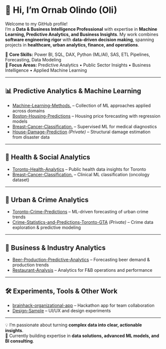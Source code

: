 # 👋 Hi, I’m Ornab Olindo (Oli)

Welcome to my GitHub profile!  
I’m a **Data & Business Intelligence Professional** with expertise in **Machine Learning, Predictive Analytics, and Business Insights**. My work combines **software engineering rigor** with **data-driven decision making**, spanning projects in **healthcare, urban analytics, finance, and operations**.  

🔹 **Core Skills:** Power BI, SQL, DAX, Python (ML/AI), SAS, ETL Pipelines, Forecasting, Data Modeling  
🔹 **Focus Areas:** Predictive Analytics • Public Sector Insights • Business Intelligence • Applied Machine Learning  

---

## 📊 Predictive Analytics & Machine Learning
- [Machine-Learning-Methods.](https://github.com/Olindo09/Machine-Learning-Methods.-) – Collection of ML approaches applied across domains  
- [Boston-Housing-Predictions](https://github.com/Olindo09/Boston-Housing-Predictions) – Housing price forecasting with regression models  
- [Breast-Cancer-Classification.](https://github.com/Olindo09/Breast-Cancer-Classification.-) – Supervised ML for medical diagnostics  
- [House-Damage-Prediction](https://github.com/Olindo09/House-Damage-Prediction) *(Private)* – Structural damage estimation from disaster data  

---

## 🏥 Health & Social Analytics
- [Toronto-Health-Analytics](https://github.com/Olindo09/Toronto-Health-Analytics) – Public health data insights for Toronto  
- [Breast-Cancer-Classification.](https://github.com/Olindo09/Breast-Cancer-Classification.-) – Clinical ML classification (oncology dataset)  

---

## 🌆 Urban & Crime Analytics
- [Toronto-Crime-Predictions](https://github.com/Olindo09/Toronto-Crime-Predictions) – ML-driven forecasting of urban crime trends  
- [Crime-Statistics-and-Predictions-Toronto-GTA](https://github.com/Olindo09/Crime-Statistics-and-Predictions-Toronto-GTA) *(Private)* – Crime data exploration & predictive modeling  

---

## 🍺 Business & Industry Analytics
- [Beer-Production-Predictive-Analytics](https://github.com/Olindo09/Beer-Production-Predictive-Analytics-) – Forecasting beer demand & production trends  
- [Restaurant-Analysis](https://github.com/Olindo09/Restaurant-Analysis) – Analytics for F&B operations and performance  

---

## 🛠️ Experiments, Tools & Other Work
- [brainhack-organizational-app](https://github.com/Olindo09/brainhack-organizational-app) – Hackathon app for team collaboration  
- [Design-Sample](https://github.com/Olindo09/Design-Sample) – UI/UX and design experiments  


---

💡 I’m passionate about turning **complex data into clear, actionable insights**.  
🚀 Currently building expertise in **data solutions, advanced ML models, and BI consulting**.  
